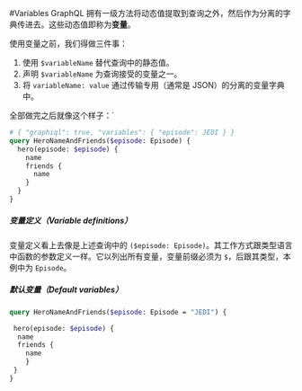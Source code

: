 #Variables
GraphQL 拥有一级方法将动态值提取到查询之外，然后作为分离的字典传进去。这些动态值即称为**变量**。

使用变量之前，我们得做三件事：

1.  使用 `$variableName` 替代查询中的静态值。
2.  声明 `$variableName` 为查询接受的变量之一。
3.  将 `variableName: value` 通过传输专用（通常是 JSON）的分离的变量字典中。

全部做完之后就像这个样子：`
```graphql
# { "graphiql": true, "variables": { "episode": JEDI } }
query HeroNameAndFriends($episode: Episode) {
  hero(episode: $episode) {
    name
    friends {
      name
    }
  }
}

```

##### 变量定义（Variable definitions）
变量定义看上去像是上述查询中的 `($episode: Episode)`。其工作方式跟类型语言中函数的参数定义一样。它以列出所有变量，变量前缀必须为 `$`，后跟其类型，本例中为 `Episode`。

##### 默认变量（Default variables）
```graphql
query HeroNameAndFriends($episode: Episode = "JEDI") {

 hero(episode: $episode) {
  name
  friends {
    name
	}
 }
}
```